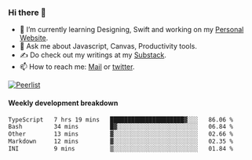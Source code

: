 ### Hi there 👋

- 🌱 I’m currently learning Designing, Swift and working on my [Personal Website](https://kvaishak.com/).
- 💬 Ask me about Javascript, Canvas,  Productivity tools. 
- :writing_hand: Do check out my writings at my [Substack](https://kvaishak.substack.com/).
- 📫 How to reach me: [Mail](mailto:vaishak.kaippanchery@gmail.com) or [twitter](https://twitter.com/kvaishack).

[![Peerlist](https://github-readme-badge.peerlist.io/api/vaishak)](https://peerlist.io/vaishak)

#### Weekly development breakdown

<!--START_SECTION:waka-->

```txt
TypeScript   7 hrs 19 mins   █████████████████████▓░░░   86.06 %
Bash         34 mins         █▓░░░░░░░░░░░░░░░░░░░░░░░   06.84 %
Other        13 mins         ▓░░░░░░░░░░░░░░░░░░░░░░░░   02.66 %
Markdown     12 mins         ▓░░░░░░░░░░░░░░░░░░░░░░░░   02.35 %
INI          9 mins          ▒░░░░░░░░░░░░░░░░░░░░░░░░   01.84 %
```

<!--END_SECTION:waka-->
